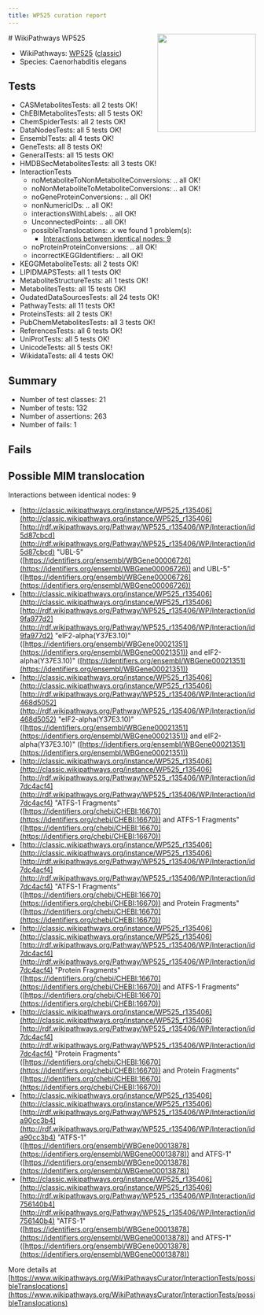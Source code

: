 ```yaml
---
title: WP525 curation report
---
```


<img style="float: right; width: 200px" src="https://upload.wikimedia.org/wikipedia/commons/thumb/8/83/Wplogo_with_text_500.png/640px-Wplogo_with_text_500.png" />
# WikiPathways WP525

* WikiPathways: [WP525](https://wikipathways.org/pathways/WP525) ([classic](https://classic.wikipathways.org/instance/WP525))
* Species: Caenorhabditis elegans
## Tests
* CASMetabolitesTests: all 2 tests OK!
* ChEBIMetabolitesTests: all 5 tests OK!
* ChemSpiderTests: all 2 tests OK!
* DataNodesTests: all 5 tests OK!
* EnsemblTests: all 4 tests OK!
* GeneTests: all 8 tests OK!
* GeneralTests: all 15 tests OK!
* HMDBSecMetabolitesTests: all 3 tests OK!
* InteractionTests
    * noMetaboliteToNonMetaboliteConversions: .. all OK!
    * noNonMetaboliteToMetaboliteConversions: .. all OK!
    * noGeneProteinConversions: .. all OK!
    * nonNumericIDs: .. all OK!
    * interactionsWithLabels: .. all OK!
    * UnconnectedPoints: .. all OK!
    * possibleTranslocations: .x we found 1 problem(s):
        * [Interactions between identical nodes: 9](#1c11820e)
    * noProteinProteinConversions: .. all OK!
    * incorrectKEGGIdentifiers: .. all OK!
* KEGGMetaboliteTests: all 2 tests OK!
* LIPIDMAPSTests: all 1 tests OK!
* MetaboliteStructureTests: all 1 tests OK!
* MetabolitesTests: all 15 tests OK!
* OudatedDataSourcesTests: all 24 tests OK!
* PathwayTests: all 11 tests OK!
* ProteinsTests: all 2 tests OK!
* PubChemMetabolitesTests: all 3 tests OK!
* ReferencesTests: all 6 tests OK!
* UniProtTests: all 5 tests OK!
* UnicodeTests: all 5 tests OK!
* WikidataTests: all 4 tests OK!


## Summary

* Number of test classes: 21
* Number of tests: 132
* Number of assertions: 263
* Number of fails: 1

## Fails

<a name="1c11820e" />

## Possible MIM translocation

Interactions between identical nodes: 9

* [http://classic.wikipathways.org/instance/WP525_r135406](http://classic.wikipathways.org/instance/WP525_r135406) [http://rdf.wikipathways.org/Pathway/WP525_r135406/WP/Interaction/id5d87cbcd](http://rdf.wikipathways.org/Pathway/WP525_r135406/WP/Interaction/id5d87cbcd) "UBL-5" ([https://identifiers.org/ensembl/WBGene00006726](https://identifiers.org/ensembl/WBGene00006726)) and 
UBL-5" ([https://identifiers.org/ensembl/WBGene00006726](https://identifiers.org/ensembl/WBGene00006726))
* [http://classic.wikipathways.org/instance/WP525_r135406](http://classic.wikipathways.org/instance/WP525_r135406) [http://rdf.wikipathways.org/Pathway/WP525_r135406/WP/Interaction/id9fa977d2](http://rdf.wikipathways.org/Pathway/WP525_r135406/WP/Interaction/id9fa977d2) "eIF2-alpha(Y37E3.10)" ([https://identifiers.org/ensembl/WBGene00021351](https://identifiers.org/ensembl/WBGene00021351)) and 
eIF2-alpha(Y37E3.10)" ([https://identifiers.org/ensembl/WBGene00021351](https://identifiers.org/ensembl/WBGene00021351))
* [http://classic.wikipathways.org/instance/WP525_r135406](http://classic.wikipathways.org/instance/WP525_r135406) [http://rdf.wikipathways.org/Pathway/WP525_r135406/WP/Interaction/id468d5052](http://rdf.wikipathways.org/Pathway/WP525_r135406/WP/Interaction/id468d5052) "eIF2-alpha(Y37E3.10)" ([https://identifiers.org/ensembl/WBGene00021351](https://identifiers.org/ensembl/WBGene00021351)) and 
eIF2-alpha(Y37E3.10)" ([https://identifiers.org/ensembl/WBGene00021351](https://identifiers.org/ensembl/WBGene00021351))
* [http://classic.wikipathways.org/instance/WP525_r135406](http://classic.wikipathways.org/instance/WP525_r135406) [http://rdf.wikipathways.org/Pathway/WP525_r135406/WP/Interaction/id7dc4acf4](http://rdf.wikipathways.org/Pathway/WP525_r135406/WP/Interaction/id7dc4acf4) "ATFS-1  Fragments" ([https://identifiers.org/chebi/CHEBI:16670](https://identifiers.org/chebi/CHEBI:16670)) and 
ATFS-1  Fragments" ([https://identifiers.org/chebi/CHEBI:16670](https://identifiers.org/chebi/CHEBI:16670))
* [http://classic.wikipathways.org/instance/WP525_r135406](http://classic.wikipathways.org/instance/WP525_r135406) [http://rdf.wikipathways.org/Pathway/WP525_r135406/WP/Interaction/id7dc4acf4](http://rdf.wikipathways.org/Pathway/WP525_r135406/WP/Interaction/id7dc4acf4) "ATFS-1  Fragments" ([https://identifiers.org/chebi/CHEBI:16670](https://identifiers.org/chebi/CHEBI:16670)) and 
Protein Fragments" ([https://identifiers.org/chebi/CHEBI:16670](https://identifiers.org/chebi/CHEBI:16670))
* [http://classic.wikipathways.org/instance/WP525_r135406](http://classic.wikipathways.org/instance/WP525_r135406) [http://rdf.wikipathways.org/Pathway/WP525_r135406/WP/Interaction/id7dc4acf4](http://rdf.wikipathways.org/Pathway/WP525_r135406/WP/Interaction/id7dc4acf4) "Protein Fragments" ([https://identifiers.org/chebi/CHEBI:16670](https://identifiers.org/chebi/CHEBI:16670)) and 
ATFS-1  Fragments" ([https://identifiers.org/chebi/CHEBI:16670](https://identifiers.org/chebi/CHEBI:16670))
* [http://classic.wikipathways.org/instance/WP525_r135406](http://classic.wikipathways.org/instance/WP525_r135406) [http://rdf.wikipathways.org/Pathway/WP525_r135406/WP/Interaction/id7dc4acf4](http://rdf.wikipathways.org/Pathway/WP525_r135406/WP/Interaction/id7dc4acf4) "Protein Fragments" ([https://identifiers.org/chebi/CHEBI:16670](https://identifiers.org/chebi/CHEBI:16670)) and 
Protein Fragments" ([https://identifiers.org/chebi/CHEBI:16670](https://identifiers.org/chebi/CHEBI:16670))
* [http://classic.wikipathways.org/instance/WP525_r135406](http://classic.wikipathways.org/instance/WP525_r135406) [http://rdf.wikipathways.org/Pathway/WP525_r135406/WP/Interaction/ida90cc3b4](http://rdf.wikipathways.org/Pathway/WP525_r135406/WP/Interaction/ida90cc3b4) "ATFS-1" ([https://identifiers.org/ensembl/WBGene00013878](https://identifiers.org/ensembl/WBGene00013878)) and 
ATFS-1" ([https://identifiers.org/ensembl/WBGene00013878](https://identifiers.org/ensembl/WBGene00013878))
* [http://classic.wikipathways.org/instance/WP525_r135406](http://classic.wikipathways.org/instance/WP525_r135406) [http://rdf.wikipathways.org/Pathway/WP525_r135406/WP/Interaction/id756140b4](http://rdf.wikipathways.org/Pathway/WP525_r135406/WP/Interaction/id756140b4) "ATFS-1" ([https://identifiers.org/ensembl/WBGene00013878](https://identifiers.org/ensembl/WBGene00013878)) and 
ATFS-1" ([https://identifiers.org/ensembl/WBGene00013878](https://identifiers.org/ensembl/WBGene00013878))


More details at [https://www.wikipathways.org/WikiPathwaysCurator/InteractionTests/possibleTranslocations](https://www.wikipathways.org/WikiPathwaysCurator/InteractionTests/possibleTranslocations)

